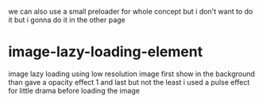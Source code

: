 we can also use a small preloader for whole concept but i don't want to do it but i gonna do it in the other page

# image-lazy-loading-element
image lazy loading using low resolution image first show in the background than gave a opacity effect 1 and last but not the least i used a pulse effect for little drama before loading the image
